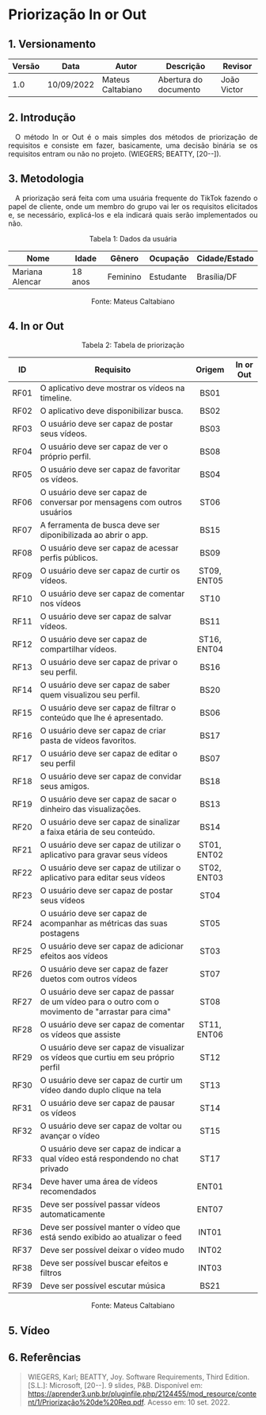 # Priorização In or Out

## 1. Versionamento

| Versão | Data       | Autor             | Descrição             | Revisor     |
| ------ | ---------- | ----------------- | --------------------- | ----------- |
| 1.0    | 10/09/2022 | Mateus Caltabiano | Abertura do documento | João Victor |

## 2. Introdução

<p style="text-align: justify">
    &emsp;O método In or Out é o mais simples dos métodos de priorização de requisitos e consiste em fazer, basicamente, uma decisão binária se os requisitos entram ou não no projeto. (WIEGERS; BEATTY, [20--]).
</p>

## 3. Metodologia

<p style="text-align: justify">
    &emsp;A priorização será feita com uma usuária frequente do TikTok fazendo o papel de cliente, onde um membro do grupo vai ler os requisitos elicitados e, se necessário, explicá-los e ela indicará quais serão implementados ou não.
</p>

<div style="text-align: center">
<p>Tabela 1: Dados da usuária</p>
</div>

| Nome            | Idade   | Gênero   | Ocupação  | Cidade/Estado |
| --------------- | ------- | -------- | --------- | ------------- |
| Mariana Alencar | 18 anos | Feminino | Estudante | Brasília/DF   |

<div style="text-align: center">
<p>Fonte: Mateus Caltabiano</p>
</div>

## 4. In or Out

<div style="text-align: center">
<p>Tabela 2: Tabela de priorização</p>
</div>

| ID   | Requisito                                        | Origem     | In or Out |
| ---- | ------------------------------------------------ | :----------: | --------- |
| RF01 | O aplicativo deve mostrar os vídeos na timeline. | BS01 |           |
| RF02     |  O aplicativo deve disponibilizar busca.                                                |  BS02          |           |
| RF03     |  O usuário deve ser capaz de postar seus vídeos.                                                |BS03            |           |
| RF04     |  O usuário deve ser capaz de ver o próprio perfil.                                                |BS08            |           |
| RF05     |  O usuário deve ser capaz de favoritar os vídeos.                                                |  BS04          |           |
| RF06     | O usuário deve ser capaz de conversar por mensagens com outros usuários                                                 | ST06           |           |
| RF07     | A ferramenta de busca deve ser diponibilizada ao abrir o app.                                                 |BS15            |           |
| RF08     | O usuário deve ser capaz de acessar perfis públicos.                                                 | BS09           |           |
| RF09     | O usuário deve ser capaz de curtir os vídeos.                                                 | ST09, ENT05           |           |
| RF10     | O usuário deve ser capaz de comentar nos vídeos                                                 | ST10           |           |
| RF11     | O usuário deve ser capaz de salvar vídeos.                                                 |  BS11          |           |
| RF12     | O usuário deve ser capaz de compartilhar vídeos.                                                 |ST16, ENT04            |           |
| RF13     | O usuário deve ser capaz de privar o seu perfil.                                                 | BS16           |           |
| RF14     | O usuário deve ser capaz de saber quem visualizou seu perfil.                                                 | BS20           |           |
| RF15     | O usuário deve ser capaz de filtrar o conteúdo que lhe é apresentado.                                                     |BS06            |           |
| RF16     | O usuário deve ser capaz de criar pasta de vídeos favoritos.                                                 |   BS17         |           |
| RF17     |  O usuário deve ser capaz de editar o seu perfil                                                |BS07            |           |
| RF18     |  O usuário deve ser capaz de convidar seus amigos.                                                |BS18            |           |
| RF19     |  O usuário deve ser capaz de sacar o dinheiro das visualizações.                                                | BS13           |           |
| RF20     |  O usuário deve ser capaz de sinalizar a faixa etária de seu conteúdo.                                                |BS14            |           |
| RF21     |  O usuário deve ser capaz de utilizar o aplicativo para gravar seus vídeos                                              |ST01, ENT02            |           |
| RF22     |  O usuário deve ser capaz de utilizar o aplicativo para editar seus vídeos                                                | ST02, ENT03           |           |
| RF23     |  O usuário deve ser capaz de postar seus vídeos                                                | ST04           |           |
| RF24     |  O usuário deve ser capaz de acompanhar as métricas das suas postagens                                                | ST05           |           |
| RF25     |  O usuário deve ser capaz de adicionar efeitos aos vídeos                                                |  ST03          |           |
| RF26     |  O usuário deve ser capaz de fazer duetos com outros vídeos                                                |   ST07         |           |
| RF27     |  O usuário deve ser capaz de passar de um vídeo para o outro com o movimento de "arrastar para cima"                                                | ST08           |           |
| RF28     |  O usuário deve ser capaz de comentar os vídeos que assiste                                                | ST11, ENT06           |           |
| RF29     |  O usuário deve ser capaz de visualizar os vídeos que curtiu em seu próprio perfil                                                |  ST12          |           |
| RF30     |  O usuário deve ser capaz de curtir um vídeo dando duplo clique na tela                                                |  ST13          |           |
|  RF31    |  O usuário deve ser capaz de pausar os vídeos                                                |ST14            |           |
|  RF32    |  O usuário deve ser capaz de voltar ou avançar o vídeo                                                |   ST15         |           |
|  RF33    |  O usuário deve ser capaz de indicar a qual vídeo está respondendo no chat privado                                                | ST17           |           |
|  RF34    |  Deve haver uma área de vídeos recomendados                                                |ENT01            |           |
|  RF35    |  Deve ser possível passar vídeos automaticamente                                                |  ENT07          |           |
|  RF36    |  Deve ser possível manter o vídeo que está sendo exibido ao atualizar o feed                                                |  INT01          |           |
|  RF37    |  Deve ser possível deixar o vídeo mudo                                                |  INT02          |           |
|  RF38    |  Deve ser possível buscar efeitos e filtros                                                | INT03           |           |
|  RF39    |  Deve ser possível escutar música                                                | BS21           |           |

<div style="text-align: center">
<p>Fonte: Mateus Caltabiano</p>
</div>

## 5. Vídeo

## 6. Referências

>WIEGERS, Karl; BEATTY, Joy. Software Requirements, Third Edition. [S.L.]: Microsoft, [20--]. 9 slides, P&B. Disponível em: https://aprender3.unb.br/pluginfile.php/2124455/mod_resource/content/1/Priorização%20de%20Req.pdf. Acesso em: 10 set. 2022.